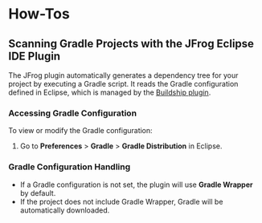 # How-Tos

## **Scanning Gradle Projects with the JFrog Eclipse IDE Plugin**

The JFrog plugin automatically generates a dependency tree for your project by executing a Gradle script. It reads the Gradle configuration defined in Eclipse, which is managed by the [Buildship plugin](https://marketplace.eclipse.org/content/buildship-gradle-integration).

### **Accessing Gradle Configuration**

To view or modify the Gradle configuration:

1. Go to **Preferences** > **Gradle** > **Gradle Distribution** in Eclipse.

### **Gradle Configuration Handling**

* If a Gradle configuration is not set, the plugin will use **Gradle Wrapper** by default.
* If the project does not include Gradle Wrapper, Gradle will be automatically downloaded.
